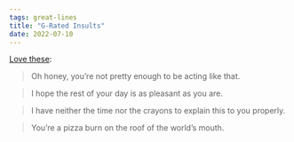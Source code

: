 ```yaml
---
tags: great-lines
title: "G-Rated Insults"
date: 2022-07-10
---
```


[Love these](https://ruinmyweek.com/funny/g-rated-insults/):

> Oh honey, you’re not pretty enough to be acting like that.

> I hope the rest of your day is as pleasant as you are.

> I have neither the time nor the crayons to explain this to you properly.

> You’re a pizza burn on the roof of the world’s mouth.